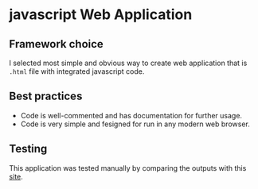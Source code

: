# javascript Web Application

## Framework choice

I selected most simple and obvious way to create web application that is `.html` file with integrated javascript code.

## Best practices

- Code is well-commented and has documentation for further usage.
- Code is very simple and fesigned for run in any modern web browser.

## Testing

This application was tested manually by comparing the outputs with this [site](https://time.is/Moscow).
